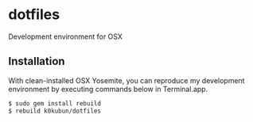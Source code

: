 # dotfiles

Development environment for OSX

## Installation

With clean-installed OSX Yosemite, you can reproduce my development environment
by executing commands below in Terminal.app.

```bash
$ sudo gem install rebuild
$ rebuild k0kubun/dotfiles
```
